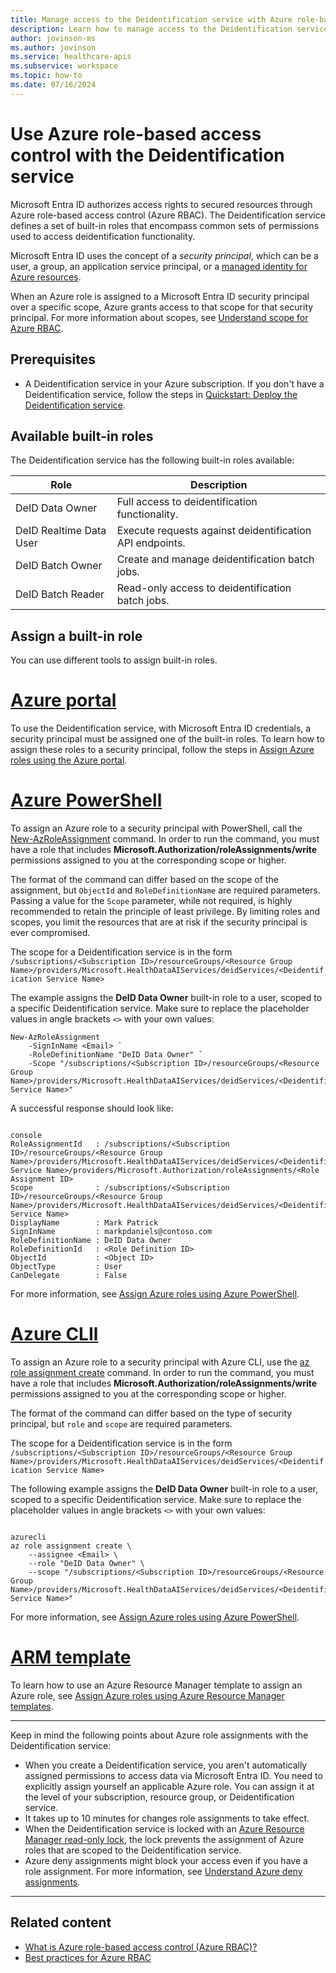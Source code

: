 ```yaml
---
title: Manage access to the Deidentification service with Azure role-based access control (RBAC)
description: Learn how to manage access to the Deidentification service using Azure role-based access control.
author: jovinson-ms
ms.author: jovinson
ms.service: healthcare-apis
ms.subservice: workspace
ms.topic: how-to
ms.date: 07/16/2024
---
```


# Use Azure role-based access control with the Deidentification service

Microsoft Entra ID authorizes access rights to secured resources through Azure role-based access control (Azure RBAC). The Deidentification service defines a set of 
built-in roles that encompass common sets of permissions used to access deidentification functionality.

Microsoft Entra ID uses the concept of a _security principal_, which can be a user, a group, an application service principal, or a [managed identity for Azure resources](/entra/identity/managed-identities-azure-resources/overview).

When an Azure role is assigned to a Microsoft Entra ID security principal over a specific scope, Azure grants access to that scope for that security principal. For more information about scopes, see
[Understand scope for Azure RBAC](/azure/role-based-access-control/scope-overview).

## Prerequisites

- A Deidentification service in your Azure subscription. If you don't have a Deidentification service, follow the steps in [Quickstart: Deploy the Deidentification service](quickstart.md).

## Available built-in roles

The Deidentification service has the following built-in roles available:

|Role |Description |
|-----|------------|
|DeID Data Owner |Full access to deidentification functionality. |
|DeID Realtime Data User |Execute requests against deidentification API endpoints. |
|DeID Batch Owner |Create and manage deidentification batch jobs. |
|DeID Batch Reader |Read-only access to deidentification batch jobs. |

## Assign a built-in role

You can use different tools to assign built-in roles.

# [Azure portal](#tab/azure-portal)

To use the Deidentification service, with Microsoft Entra ID credentials, a security principal must be assigned one of the built-in roles. To learn how to assign these roles to a security
principal, follow the steps in [Assign Azure roles using the Azure portal](/azure/role-based-access-control/role-assignments-portal).

# [Azure PowerShell](#tab/azure-powershell)

To assign an Azure role to a security principal with PowerShell, call the [New-AzRoleAssignment](/powershell/module/az.resources/new-azroleassignment) command. In order to run the command, you must have a role that includes **Microsoft.Authorization/roleAssignments/write** permissions assigned to you at the corresponding scope or higher.

The format of the command can differ based on the scope of the assignment, but `ObjectId` and `RoleDefinitionName` are required parameters. Passing a value for the `Scope` parameter, while not 
required, is highly recommended to retain the principle of least privilege. By limiting roles and scopes, you limit the resources that are at risk if the security principal is ever compromised.

The scope for a Deidentification service is in the form `/subscriptions/<Subscription ID>/resourceGroups/<Resource Group Name>/providers/Microsoft.HealthDataAIServices/deidServices/<Deidentification Service Name>`

The example assigns the **DeID Data Owner** built-in role to a user, scoped to a specific Deidentification service. Make sure to replace the placeholder values 
in angle brackets `<>` with your own values:

```azurepowershell
New-AzRoleAssignment 
	-SignInName <Email> `
	-RoleDefinitionName "DeID Data Owner" `
	-Scope "/subscriptions/<Subscription ID>/resourceGroups/<Resource Group Name>/providers/Microsoft.HealthDataAIServices/deidServices/<Deidentification Service Name>"
```

A successful response should look like:

```

console
RoleAssignmentId   : /subscriptions/<Subscription ID>/resourceGroups/<Resource Group Name>/providers/Microsoft.HealthDataAIServices/deidServices/<Deidentification Service Name>/providers/Microsoft.Authorization/roleAssignments/<Role Assignment ID>
Scope              : /subscriptions/<Subscription ID>/resourceGroups/<Resource Group Name>/providers/Microsoft.HealthDataAIServices/deidServices/<Deidentification Service Name>
DisplayName        : Mark Patrick
SignInName         : markpdaniels@contoso.com
RoleDefinitionName : DeID Data Owner
RoleDefinitionId   : <Role Definition ID>
ObjectId           : <Object ID>
ObjectType         : User
CanDelegate        : False

```

For more information, see [Assign Azure roles using Azure PowerShell](/azure/role-based-access-control/role-assignments-powershell).

# [Azure CLIl](#tab/azure-pcli)

To assign an Azure role to a security principal with Azure CLI, use the [az role assignment create](/cli/azure/role/assignment) command. In order to run the command, you must have a role that includes
**Microsoft.Authorization/roleAssignments/write** permissions assigned to you at the corresponding scope or higher.

The format of the command can differ based on the type of security principal, but `role` and `scope` are required parameters.

The scope for a Deidentification service is in the form `/subscriptions/<Subscription ID>/resourceGroups/<Resource Group Name>/providers/Microsoft.HealthDataAIServices/deidServices/<Deidentification Service Name>`

The following example assigns the **DeID Data Owner** built-in role to a user, scoped to a specific Deidentification service. Make sure to replace the placeholder values 
in angle brackets `<>` with your own values:

```

azurecli
az role assignment create \
	--assignee <Email> \
	--role "DeID Data Owner" \
	--scope "/subscriptions/<Subscription ID>/resourceGroups/<Resource Group Name>/providers/Microsoft.HealthDataAIServices/deidServices/<Deidentification Service Name>"
```

For more information, see [Assign Azure roles using Azure PowerShell](/azure/role-based-access-control/role-assignments-cli).

# [ARM template](#tab/azure-resource-manager)

To learn how to use an Azure Resource Manager template to assign an Azure role, see [Assign Azure roles using Azure Resource Manager templates](/azure/role-based-access-control/role-assignments-template).
___

Keep in mind the following points about Azure role assignments with the Deidentification service:

- When you create a Deidentification service, you aren't automatically assigned permissions to access data via Microsoft Entra ID. You need to explicitly assign yourself an applicable Azure role. You can assign it at the level of your subscription, resource group, or Deidentification service.
- It takes up to 10 minutes for changes role assignments to take effect.
- When the Deidentification service is locked with an [Azure Resource Manager read-only lock](/azure/azure-resource-manager/management/lock-resources), the lock prevents the assignment of Azure roles that are scoped to the Deidentification service.
- Azure deny assignments might block your access even if you have a role assignment. For more information, see [Understand Azure deny assignments](/azure/role-based-access-control/deny-assignments).

---

## Related content

- [What is Azure role-based access control (Azure RBAC)?](/azure/role-based-access-control/overview)
- [Best practices for Azure RBAC](/azure/role-based-access-control/best-practices)